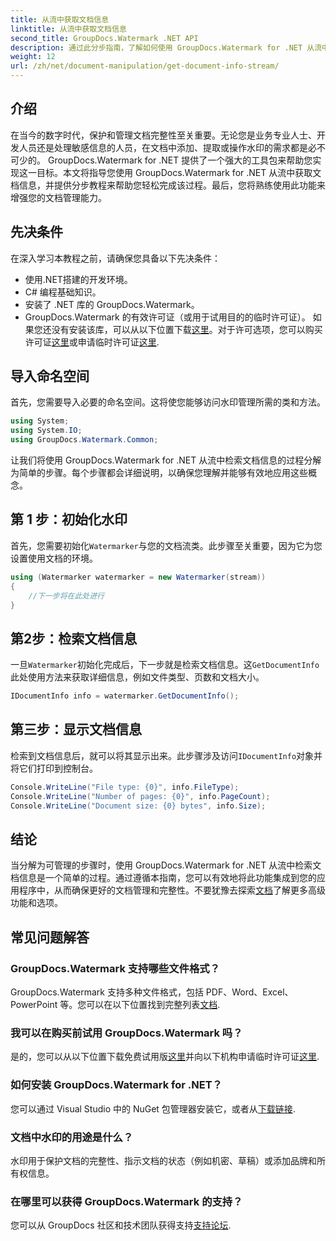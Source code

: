 ```yaml
---
title: 从流中获取文档信息
linktitle: 从流中获取文档信息
second_title: GroupDocs.Watermark .NET API
description: 通过此分步指南，了解如何使用 GroupDocs.Watermark for .NET 从流中获取文档信息。您的文档管理功能毫不费力。
weight: 12
url: /zh/net/document-manipulation/get-document-info-stream/
---
```

## 介绍
在当今的数字时代，保护和管理文档完整性至关重要。无论您是业务专业人士、开发人员还是处理敏感信息的人员，在文档中添加、提取或操作水印的需求都是必不可少的。 GroupDocs.Watermark for .NET 提供了一个强大的工具包来帮助您实现这一目标。本文将指导您使用 GroupDocs.Watermark for .NET 从流中获取文档信息，并提供分步教程来帮助您轻松完成该过程。最后，您将熟练使用此功能来增强您的文档管理能力。
## 先决条件
在深入学习本教程之前，请确保您具备以下先决条件：
- 使用.NET搭建的开发环境。
- C# 编程基础知识。
- 安装了 .NET 库的 GroupDocs.Watermark。
- GroupDocs.Watermark 的有效许可证（或用于试用目的的临时许可证）。
如果您还没有安装该库，可以从以下位置下载[这里](https://releases.groupdocs.com/Watermark/net/)。对于许可选项，您可以购买许可证[这里](https://purchase.groupdocs.com/buy)或申请临时许可证[这里](https://purchase.groupdocs.com/temporary-license/).
## 导入命名空间
首先，您需要导入必要的命名空间。这将使您能够访问水印管理所需的类和方法。
```csharp
using System;
using System.IO;
using GroupDocs.Watermark.Common;
```
让我们将使用 GroupDocs.Watermark for .NET 从流中检索文档信息的过程分解为简单的步骤。每个步骤都会详细说明，以确保您理解并能够有效地应用这些概念。
## 第 1 步：初始化水印
首先，您需要初始化`Watermarker`与您的文档流类。此步骤至关重要，因为它为您设置使用文档的环境。
```csharp
using (Watermarker watermarker = new Watermarker(stream))
{
    //下一步将在此处进行
}
```
## 第2步：检索文档信息
一旦`Watermarker`初始化完成后，下一步就是检索文档信息。这`GetDocumentInfo`此处使用方法来获取详细信息，例如文件类型、页数和文档大小。
```csharp
IDocumentInfo info = watermarker.GetDocumentInfo();
```
## 第三步：显示文档信息
检索到文档信息后，就可以将其显示出来。此步骤涉及访问`IDocumentInfo`对象并将它们打印到控制台。
```csharp
Console.WriteLine("File type: {0}", info.FileType);
Console.WriteLine("Number of pages: {0}", info.PageCount);
Console.WriteLine("Document size: {0} bytes", info.Size);
```

## 结论
当分解为可管理的步骤时，使用 GroupDocs.Watermark for .NET 从流中检索文档信息是一个简单的过程。通过遵循本指南，您可以有效地将此功能集成到您的应用程序中，从而确保更好的文档管理和完整性。不要犹豫去探索[文档](https://tutorials.groupdocs.com/Watermark/net/)了解更多高级功能和选项。
## 常见问题解答
### GroupDocs.Watermark 支持哪些文件格式？
 GroupDocs.Watermark 支持多种文件格式，包括 PDF、Word、Excel、PowerPoint 等。您可以在以下位置找到完整列表[文档](https://tutorials.groupdocs.com/Watermark/net/).
### 我可以在购买前试用 GroupDocs.Watermark 吗？
是的，您可以从以下位置下载免费试用版[这里](https://releases.groupdocs.com/)并向以下机构申请临时许可证[这里](https://purchase.groupdocs.com/temporary-license/).
### 如何安装 GroupDocs.Watermark for .NET？
您可以通过 Visual Studio 中的 NuGet 包管理器安装它，或者从[下载链接](https://releases.groupdocs.com/Watermark/net/).
### 文档中水印的用途是什么？
水印用于保护文档的完整性、指示文档的状态（例如机密、草稿）或添加品牌和所有权信息。
### 在哪里可以获得 GroupDocs.Watermark 的支持？
您可以从 GroupDocs 社区和技术团队获得支持[支持论坛](https://forum.groupdocs.com/c/watermark/19).